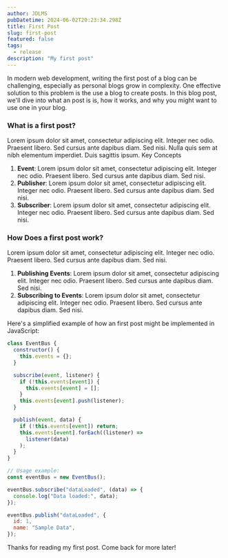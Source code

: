 ```yaml
---
author: JDLMS
pubDatetime: 2024-06-02T20:23:34.298Z
title: First Post
slug: first-post
featured: false
tags:
  - release
description: "My first post"
---
```


In modern web development, writing the first post of a blog can be challenging, especially as personal blogs grow in complexity. One effective solution to this problem is the use a blog to create posts. In this blog post, we'll dive into what an post is is, how it works, and why you might want to use one in your blog.

### What is a first post?

Lorem ipsum dolor sit amet, consectetur adipiscing elit. Integer nec odio. Praesent libero. Sed cursus ante dapibus diam. Sed nisi. Nulla quis sem at nibh elementum imperdiet. Duis sagittis ipsum.
Key Concepts

1.  **Event**: Lorem ipsum dolor sit amet, consectetur adipiscing elit. Integer nec odio. Praesent libero. Sed cursus ante dapibus diam. Sed nisi.
2.  **Publisher**: Lorem ipsum dolor sit amet, consectetur adipiscing elit. Integer nec odio. Praesent libero. Sed cursus ante dapibus diam. Sed nisi.
3.  **Subscriber**: Lorem ipsum dolor sit amet, consectetur adipiscing elit. Integer nec odio. Praesent libero. Sed cursus ante dapibus diam. Sed nisi.

### How Does a first post work?

Lorem ipsum dolor sit amet, consectetur adipiscing elit. Integer nec odio. Praesent libero. Sed cursus ante dapibus diam. Sed nisi.

1.  **Publishing Events**: Lorem ipsum dolor sit amet, consectetur adipiscing elit. Integer nec odio. Praesent libero. Sed cursus ante dapibus diam. Sed nisi.
2.  **Subscribing to Events**: Lorem ipsum dolor sit amet, consectetur adipiscing elit. Integer nec odio. Praesent libero. Sed cursus ante dapibus diam. Sed nisi.

Here's a simplified example of how an first post might be implemented in JavaScript:

```javascript
class EventBus {
  constructor() {
    this.events = {};
  }

  subscribe(event, listener) {
    if (!this.events[event]) {
      this.events[event] = [];
    }
    this.events[event].push(listener);
  }

  publish(event, data) {
    if (!this.events[event]) return;
    this.events[event].forEach((listener) =>
      listener(data)
    );
  }
}

// Usage example:
const eventBus = new EventBus();

eventBus.subscribe("dataLoaded", (data) => {
  console.log("Data loaded:", data);
});

eventBus.publish("dataLoaded", {
  id: 1,
  name: "Sample Data",
});
```

Thanks for reading my first post. Come back for more later!

